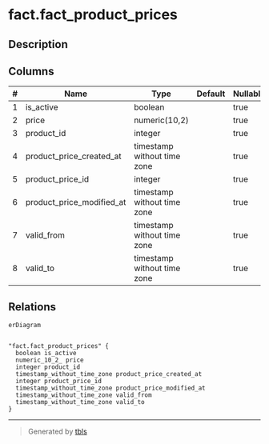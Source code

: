 # fact.fact_product_prices

## Description

## Columns

| # | Name                      | Type                        | Default | Nullable | Children | Parents | Comment |
| - | ------------------------- | --------------------------- | ------- | -------- | -------- | ------- | ------- |
| 1 | is_active                 | boolean                     |         | true     |          |         |         |
| 2 | price                     | numeric(10,2)               |         | true     |          |         |         |
| 3 | product_id                | integer                     |         | true     |          |         |         |
| 4 | product_price_created_at  | timestamp without time zone |         | true     |          |         |         |
| 5 | product_price_id          | integer                     |         | true     |          |         |         |
| 6 | product_price_modified_at | timestamp without time zone |         | true     |          |         |         |
| 7 | valid_from                | timestamp without time zone |         | true     |          |         |         |
| 8 | valid_to                  | timestamp without time zone |         | true     |          |         |         |

## Relations

```mermaid
erDiagram


"fact.fact_product_prices" {
  boolean is_active
  numeric_10_2_ price
  integer product_id
  timestamp_without_time_zone product_price_created_at
  integer product_price_id
  timestamp_without_time_zone product_price_modified_at
  timestamp_without_time_zone valid_from
  timestamp_without_time_zone valid_to
}
```

---

> Generated by [tbls](https://github.com/k1LoW/tbls)
